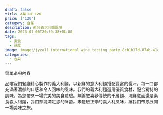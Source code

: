 ```yaml
---
draft: false
title: A菜 NT 120
price: ["120"]
category: 台菜
description: 形容義大利麵風味
date: 2023-07-06T20:39:38+08:00
tags:
  - 素食
  - 辣度
image: images/jyza11_international_wine_testing_party_8cb1b17d-87ab-4148-b7b9-4746d641cc12.png
categories:
  - 台菜
---
```


菜單品項內容 

品嚐我們餐廳精心製作的義大利麵，以新鮮的意大利麵搭配豐富的醬汁，每一口都充滿著濃郁的口感和令人回味的風味。我們的義大利麵選用優質食材，配合獨特的調味，為您帶來一場完美的美食體驗。無論您喜歡傳統的千層麵、海鮮意面還是素食義大利麵，我們都能滿足您的味蕾。來體驗正宗的義大利風味，讓我們帶您展開一場美味之旅。